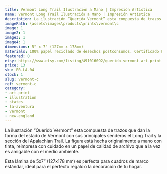```yaml
---
title: Vermont Long Trail Ilustración a Mano | Impresión Artística
name: Vermont Long Trail Ilustración a Mano | Impresión Artística
description: La ilustración “Querido Vermont” esta compuesta de trazos que dan la forma del estado de Vermont con sus principales senderos el Long Trail y la sección del Apalachian Trail. Hecha originalmente a mano con tinta, reimpresa con cuidado en un papel de calidad de archivo que a la vez es amigable con el medio ambiente.
imagePath: \assets\images\products\prints\vermont\c
image: 1
image2: 1
image3: 1
image4: 1
dimensions: 5" x 7" (127mm x 178mm)
materials: 100% papel reciclado de desechos postconsumos. Certificado FSC.
featured: 0
etsy: https://www.etsy.com/listing/891016092/querido-vermont-art-print-hand
price: 13
sku: PR-LA-04
stock: 1
slug: vermont-c
ref: vermont-c
category:
- art-print
- illustration
- states
- la-aventura
- vermont
- new-england
---
```

La ilustración “Querido Vermont” esta compuesta de trazos que dan la forma del estado de Vermont con sus principales senderos el Long Trail y la sección del Apalachian Trail. La figura está hecha originalmente a mano con tinta, reimpresa con cuidado en un papel de calidad de archivo que a la vez es amigable con el medio ambiente.

Esta lámina de 5x7” (127x178 mm) es perfecta para cuadros de marco estándar, ideal para el perfecto regalo o la decoración de tu hogar.
